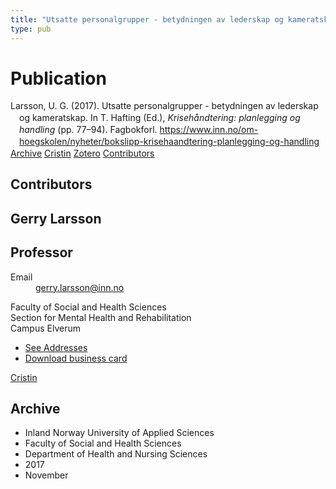 ```yaml
---
title: "Utsatte personalgrupper - betydningen av lederskap og kameratskap"
type: pub
---
```

<h1>Publication</h1>
<article id="csl-bib-container-9LYWC2BF" class="csl-bib-container">
  <div class="csl-bib-body" style="line-height: 1.35; padding-left: 1em; text-indent:-1em;">
  <div class="csl-entry">Larsson, U. G. (2017). Utsatte personalgrupper - betydningen av lederskap og kameratskap. In T. Hafting (Ed.), <i>Kriseh&#xE5;ndtering: planlegging og handling</i> (pp. 77&#x2013;94). Fagbokforl. <a href="https://www.inn.no/om-hoegskolen/nyheter/bokslipp-krisehaandtering-planlegging-og-handling">https://www.inn.no/om-hoegskolen/nyheter/bokslipp-krisehaandtering-planlegging-og-handling</a></div>
</div>
  <div class="csl-bib-buttons">
    <a href="#taxonomy-article-9LYWC2BF" class="csl-bib-button">Archive</a>
    <a href="https://app.cristin.no/results/show.jsf?id=1514281" alt="Cristin URL" class="csl-bib-button">Cristin</a>
    <a href="http://zotero.org/groups/5022929/items/9LYWC2BF" alt="Zotero URL" class="csl-bib-button">Zotero</a>
    <a href="#contributors-article-9LYWC2BF" class="csl-bib-button">Contributors</a>
  </div>
  <div id="csl-bib-meta-container-9LYWC2BF"></div>
</article>
<div id="csl-bib-meta-9LYWC2BF" class="csl-bib-meta">
  <article id="contributors-article-9LYWC2BF" class="contributors-article">
    <h1>Contributors</h1>
    <div class="personas">
<div class="vrtx-hinn-person-card">
<div class="photo">
<i class="lar la-user-circle missing-person"></i>
</div>
<div class="info">
<hgroup><h1>Gerry Larsson</h1>
<h2>Professor</h2>
</hgroup><dl>
<dt>Email</dt>
<dd>
<a href="mailto:gerry.larsson@inn.no">gerry.larsson@inn.no</a>
</dd>
</dl>
<p>
Faculty of Social and Health Sciences<br>
Section for Mental Health and Rehabilitation<br>
Campus Elverum
</p>
<ul class="vrtx-hinn-links">
<li><a href="https://www.inn.no/english/find-an-employee/gerry-larsson.html#vrtx-hinn-addresses">See Addresses</a></li>
<li><a href="https://www.inn.no/english/find-an-employee/gerry-larsson.html?vrtx=vcf">Download business card</a></li>
</ul>
</div>
</div>
<a href="https://app.cristin.no/persons/show.jsf?id=50941" alt="Cristin URL" class="personas-cristin">Cristin</a>
</div>
  </article>
  <article id="taxonomy-article-9LYWC2BF" class="taxonomy-article">
    <h1>Archive</h1>
    <ul>
      <li>Inland Norway University of Applied Sciences</li>
      <li>Faculty of Social and Health Sciences</li>
      <li>Department of Health and Nursing Sciences</li>
      <li>2017</li>
      <li>November</li>
    </ul>
  </article>
</div>

